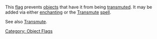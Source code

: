 This [flag](:Category:_Object_Flags.md "wikilink") prevents
[objects](:Category:_Objects.md "wikilink") that have it from being
[transmuted](Transmute.md "wikilink"). It may be added via either
[enchanting](Enchanting.md "wikilink") or the
[Transmute](Transmute.md "wikilink")
[spell](:Category:_Spells.md "wikilink").

See also [Transmute](Transmute.md "wikilink").

[Category: Object Flags](Category:_Object_Flags "wikilink")
